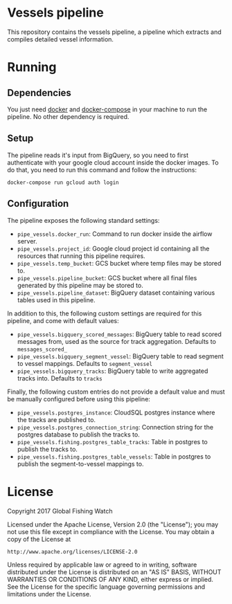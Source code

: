 # Vessels pipeline

This repository contains the vessels pipeline, a pipeline which extracts and compiles detailed vessel information.

# Running

## Dependencies

You just need [docker](https://www.docker.com/) and [docker-compose](https://docs.docker.com/compose/) in your machine to run the pipeline. No other dependency is required.

## Setup

The pipeline reads it's input from BigQuery, so you need to first authenticate with your google cloud account inside the docker images. To do that, you need to run this command and follow the instructions:

```
docker-compose run gcloud auth login
```

## Configuration

The pipeline exposes the following standard settings:

* `pipe_vessels.docker_run`: Command to run docker inside the airflow server.
* `pipe_vessels.project_id`: Google cloud project id containing all the resources that running this pipeline requires.
* `pipe_vessels.temp_bucket`: GCS bucket where temp files may be stored to.
* `pipe_vessels.pipeline_bucket`: GCS bucket where all final files generated by this pipeline may be stored to.
* `pipe_vessels.pipeline_dataset`: BigQuery dataset containing various tables used in this pipeline.

In addition to this, the following custom settings are required for this
pipeline, and come with default values:

* `pipe_vessels.bigquery_scored_messages`: BigQuery table to read scored messages from, used as the source for track aggregation. Defaults to `messages_scored_`
* `pipe_vessels.bigquery_segment_vessel`: BigQuery table to read segment to vessel mappings. Defaults to `segment_vessel`
* `pipe_vessels.bigquery_tracks`: BigQuery table to write aggregated tracks into. Defaults to `tracks`

Finally, the following custom entries do not provide a default value and must be manually configured before using this pipeline:

* `pipe_vessels.postgres_instance`: CloudSQL postgres instance where the tracks are published to.
* `pipe_vessels.postgres_connection_string`: Connection string for the postgres database to publish the tracks to.
* `pipe_vessels.fishing.postgres_table_tracks`: Table in postgres to publish the tracks to.
* `pipe_vessels.fishing.postgres_table_vessels`: Table in postgres to publish the segment-to-vessel mappings to.

# License

Copyright 2017 Global Fishing Watch

Licensed under the Apache License, Version 2.0 (the "License");
you may not use this file except in compliance with the License.
You may obtain a copy of the License at

    http://www.apache.org/licenses/LICENSE-2.0

Unless required by applicable law or agreed to in writing, software
distributed under the License is distributed on an "AS IS" BASIS,
WITHOUT WARRANTIES OR CONDITIONS OF ANY KIND, either express or implied.
See the License for the specific language governing permissions and
limitations under the License.
